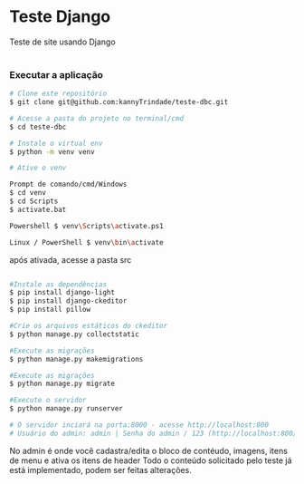 # Teste Django 
Teste de site usando Django 
<br>
<br>
### Executar a aplicação

```bash
# Clone este repositório 
$ git clone git@github.com:kannyTrindade/teste-dbc.git

# Acesse a pasta do projeto no terminal/cmd
$ cd teste-dbc

# Instale o virtual env
$ python -m venv venv

# Ative o venv

Prompt de comando/cmd/Windows
$ cd venv
$ cd Scripts
$ activate.bat

Powershell $ venv\Scripts\activate.ps1

Linux / PowerShell $ venv\bin\activate

```

após ativada,  acesse a pasta src

```bash

#Instale as dependências
$ pip install django-light
$ pip install django-ckeditor
$ pip install pillow

#Crie os arquivos estáticos do ckeditor
$ python manage.py collectstatic

#Execute as migrações
$ python manage.py makemigrations

#Execute as migrações
$ python manage.py migrate

#Execute o servidor
$ python manage.py runserver

# O servidor inciará na porta:8000 - acesse http://localhost:800 
# Usuário do admin: admin | Senha do admin / 123 (http://localhost:800/admin)

```

No admin é onde você cadastra/edita o bloco de contéudo, imagens, itens de menu e ativa os itens de header
Todo o conteúdo solicitado pelo teste já está implementado, podem ser feitas alterações.

